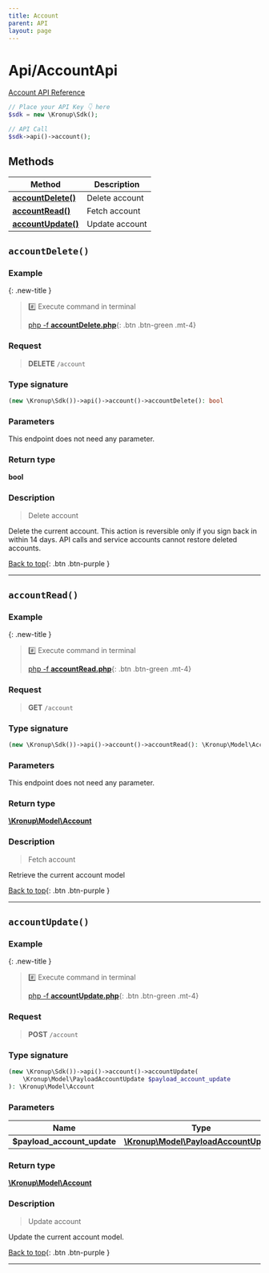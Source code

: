 ```yaml
---
title: Account
parent: API
layout: page
---
```


# Api/AccountApi

[Account API Reference](https://api.kronup.com/#tag/Account)

```php
// Place your API Key 👇 here
$sdk = new \Kronup\Sdk();

// API Call
$sdk->api()->account();
```

## Methods

Method | Description
------------- | -------------
[**accountDelete()**](#accountdelete) | Delete account
[**accountRead()**](#accountread) | Fetch account
[**accountUpdate()**](#accountupdate) | Update account


## `accountDelete()`

### Example

{: .new-title }
> #️⃣ Execute command in terminal 
> 
> [php -f **accountDelete.php**](https://github.com/kronup/kronup-php/blob/main/examples/Api/AccountApi/accountDelete.php){: .btn .btn-green .mt-4}

### Request

> **DELETE** `/account`

### Type signature

```php
(new \Kronup\Sdk())->api()->account()->accountDelete(): bool
```

### Parameters

This endpoint does not need any parameter.

### Return type

**bool**

### Description

> Delete account

Delete the current account. This action is reversible only if you sign back in within 14 days. API calls and service accounts cannot restore deleted accounts.

[Back to top](#top){: .btn .btn-purple }

---


## `accountRead()`

### Example

{: .new-title }
> #️⃣ Execute command in terminal 
> 
> [php -f **accountRead.php**](https://github.com/kronup/kronup-php/blob/main/examples/Api/AccountApi/accountRead.php){: .btn .btn-green .mt-4}

### Request

> **GET** `/account`

### Type signature

```php
(new \Kronup\Sdk())->api()->account()->accountRead(): \Kronup\Model\Account
```

### Parameters

This endpoint does not need any parameter.

### Return type

[**\Kronup\Model\Account**](../../Model/Account)

### Description

> Fetch account

Retrieve the current account model

[Back to top](#top){: .btn .btn-purple }

---


## `accountUpdate()`

### Example

{: .new-title }
> #️⃣ Execute command in terminal 
> 
> [php -f **accountUpdate.php**](https://github.com/kronup/kronup-php/blob/main/examples/Api/AccountApi/accountUpdate.php){: .btn .btn-green .mt-4}

### Request

> **POST** `/account`

### Type signature

```php
(new \Kronup\Sdk())->api()->account()->accountUpdate(
    \Kronup\Model\PayloadAccountUpdate $payload_account_update
): \Kronup\Model\Account
```

### Parameters

Name | Type | Description
------------- | ------------- | -------------
 **$payload_account_update** | [**\Kronup\Model\PayloadAccountUpdate**](../../Model/PayloadAccountUpdate) |  

### Return type

[**\Kronup\Model\Account**](../../Model/Account)

### Description

> Update account

Update the current account model.

[Back to top](#top){: .btn .btn-purple }

---
